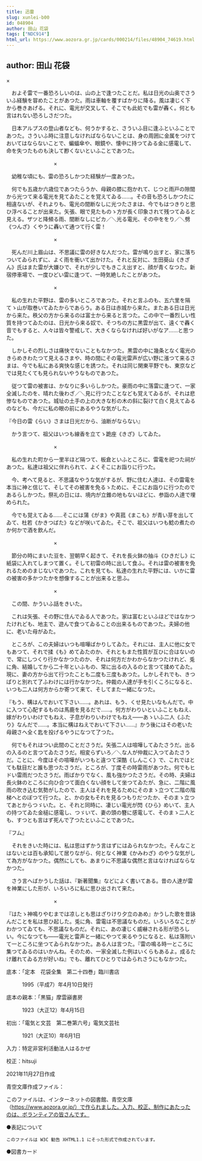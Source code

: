 ```yaml
---
title: 迅雷
slug: xunlei-b00
id: 048904
author: 田山 花袋
tags: ["NDC914"]
html_url: https://www.aozora.gr.jp/cards/000214/files/48904_74619.html
---
```


## author: 田山 花袋

×

　およそ雷で一番恐ろしいのは、山の上で逢つたことだ。私は日光の山奥でさういふ経験を甞めたことがあつた。雨は車軸を覆すばかりに降る。風は凄じく下から巻きあげる。それに、電光が交叉して、そこでも此処でも雷が轟く。何とも言はれない恐ろしさだつた。

　日本アルプスの登山者なども、何うかすると、さういふ目に逢ふといふことであつた。さういふ時に注意しなければならないことは、身の周囲に金属をつけておいてはならないことで、蝙蝠傘や、眼鏡や、懐中に持つてゐる金に感電して、命を失つたものも決して尠くないといふことであつた。

　　　　　　　　　×

　幼稚な頃にも、雷の恐ろしかつた経験が一度あつた。

　何でも五歳か六歳位であつたらうか、母親の膝に抱かれて、じつと雨戸の隙間から光つて来る電光を見てゐたことを覚えてゐる……。その音も恐ろしかつたに相違ないが、それよりも、電光の間断なしに光つたさまは、今でもはつきりと思ひ浮べることが出来た。矢張、眼で見たものゝ方が長く印象されて残つてゐると見える。ザツと降頻る雨、間断なしにピカ／＼光る電光、その中ををり／＼劈《つんざ》くやうに轟いて通つて行く雷！

　　　　　　　　　×

　死んだ川上眉山は、不思議に雷の好きな人だつた。雷が鳴り出すと、家に落ちついてゐられずに、よく雨を衝いて出かけた。それと反対に、生田葵山《きざん》氏はまた雷が大嫌ひで、それが少しでもきこえ出すと、顔が青くなつた。新宿停車場で、一度ひどい雷に逢つて、一時気絶したことがあつた。

　　　　　　　　　×

　私の生れた平野は、雷の多いところであつた。それと言ふのも、五六里を隔てゝ山が取巻いてゐたからであらう。ある日は赤城から来た。またある日は日光から来た。秩父の方から来るのは富士から来ると言つた。この中で一番烈しい性質を持つてゐたのは、日光から来る奴で、そつちの方に黒雲が出て、遠くで轟く音でもすると、人々は皆々警戒して、大きくならなければ好いがなア……と思つた。

　しかしその烈しさは痛快でないこともなかつた。黒雲の中に幾条となく電光のきらめきわたつて見えるさまや、時の間にその電光雷声が広い野に漲つて来るさまは、今でも私にある爽快な感じを誘つた。それは同じ関東平野でも、東京などでは見たくても見られないやうなものであつた。

　従つて雷の被害は、かなりに多いらしかつた。豪雨の中に落雷に逢つて、一家全滅したのを、晴れた後わざ／＼見に行つたことなども覚えてゐるが、それは悲惨なものであつた。城址の土手の上の大きな杉の木の斜に裂けて白く見えてゐるのなども、今だに私の眼の前にあるやうな気がした。

『今日の雷《らい》さまは日光だから、油断がならない』

　かう言つて、祖父はいつも線香を立てゝ跪座《きざ》してゐた。

　　　　　　　　　×

　私の生れた町から一里半ほど隔つて、板倉といふところに、雷電を祀つた祠があつた。私達は祖父に伴れられて、よくそこにお詣りに行つた。

　今、考へて見ると、不思議なやうな気がするが、野に住む人達は、その雷電を本当に神と信じて、そしてその被害を免るゝために、そこにお詣りに行つたのであるらしかつた。祭礼の日には、境内が立錐の地もないほどに、参詣の人達で埋められた。

　今でも覚えてゐる……そこには蒲《がま》や真菰《まこも》が青い芽を出してゐて、杜若《かきつばた》などが咲いてゐた。そこで、祖父はいつも鯰の煮たのか何かで酒を飲んだ。

　　　　　　　　　×

　節分の時にまいた豆を、翌朝早く起きて、それを長火鉢の抽斗《ひきだし》に紙袋に入れてしまつて置く。そして初雷の時に出して食ふ。それは雷の被害を免れるためのまじないであつた。これを見ても、私達の生れた平野には、いかに雷の被害の多かつたかを想像することが出来ると思ふ。

　　　　　　　　　×

　この間、かういふ話をきいた。

　これは矢張、その野に住んでゐる人であつた。家は富むといふほどではなかつたけれども、地主で、遊んで食つてゐることの出来るものであつた。夫婦の他に、老いた母がゐた。

　ところが、この夫婦はいつも喧嘩ばかりしてゐた。それには、主人に他に女でもあつて、それで揉《も》めてゐたのか、それともまた性質が互ひに合はないので、常にしつくり行かなかつたのか、それは何方だかわからなかつたけれど、兎に角、結婚してから二十年といふもの、常に出るの入るのと言つて揉めてゐた。現に、妻の方から出て行つたことも二度も三度もあつた。しかしそれでも、きつぱりと別れて了ふわけには行かなかつた。仲裁の人達が手を引くころになると、いつも二人は何方からか寄つて来て、そしてまた一緒になつた。

『もう、構はんでおいて下さい……。あれは、もう、くせ見たいなもんだで。中に入つて心配するものは馬鹿を見るだで……。何方がわりいといふこともねえ、嫁がわりいわけでもねえ、子息がわりいわけでもねえ――あゝいふ二人《ふたり》なんだで……。本当に構はねえでおいて下さい……』かう後にはその老いた母親さへ全く匙を投げるやうになつて了つた。

　何でもそれはつい此間のことださうだ。矢張二人は喧嘩してゐたさうだ。出るの入るのと言つてゐたさうだ。相変らずいろ／＼な人が仲裁に入つてゐたさうだ。ことに、今度はその喧嘩がいつもと違つて深酷《しんこく》で、これではとても駄目だと誰も思つたさうだ。ところが、丁度その時雷雨があつた。何でもヒドい雷雨だつたさうだ。雨ばかりでなく、風も強かつたさうだ。その時、夫婦は長火鉢のところに向ひ合つて面白くない顔をして坐つてゐたが、急に、二階に風雨の吹き込む気勢がしたので、主人はそれを見るためにそのまゝ立つて二階の階梯へとのぼつて行つた。と、かの女もそれを見るつもりだつたか、そのまゝ立つてあとからつゞいた。と、それと同時に、凄じい電光が閃《ひら》めいて、主人の持つてゐた金槌に感電し、つゞいて、妻の頭の簪に感電して、そのまゝ二人とも、すつとも言はず死んで了つたといふことであつた。

『フム』

　それをきいた時には、私は思はずかう言はずにはゐられなかつた。そんなことはないとは百も承知して居りながら、何となく神業《かみわざ》のやうな気がして為方がなかつた。偶然にしても、あまりに不思議な偶然と言はなければならなかつた。

　さう言へばかうした話は、『新著聞集』などによく書いてある。昔の人達が雷を神業にした形が、いろいろに私に思ひ出されて来た。

　　　　　　　　　×

『はたゝ神鳴りやむまでは凉しとも思はざりけり夕立のあめ』かうした歌を昔詠んだことを私は思ひ起した。兎に角、雷電は不思議なものだ。いろいろなことがわかつてゐても、不思議なものだ。それに、あの凄じく威嚇される形が恐ろしい。今になつても――電光と雷声と一緒にやつて来るやうになると、私は落附いて一ところに坐つてゐられなかつた。ある人は言つた。『雷の鳴る時一ところに集つてゐるのはいかんね。そのため、一家全滅した例はいくらもあるよ。成るたけ離れてゐる方が好いね』でも、離れてひとりではゐられさうにもなかつた。













底本：「定本　花袋全集　第二十四巻」臨川書店

　　　1995（平成7）年4月10日発行

底本の親本：「黒猫」摩雲巓書房

　　　1923（大正12）年4月15日

初出：「電気と文芸　第二巻第六号」電気文芸社

　　　1921（大正10）年6月1日

入力：特定非営利活動法人はるかぜ

校正：hitsuji

2021年11月27日作成

青空文庫作成ファイル：

このファイルは、インターネットの図書館、青空文庫（https://www.aozora.gr.jp/）で作られました。入力、校正、制作にあたったのは、ボランティアの皆さんです。











●表記について


	このファイルは W3C 勧告 XHTML1.1 にそった形式で作成されています。







●図書カード